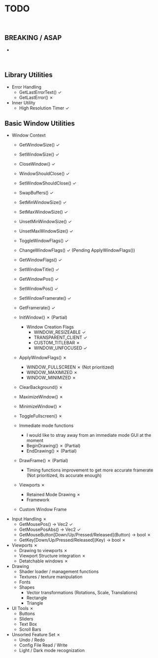 # TODO
<!-- ✓ in vim: Insert + <C-v> + u + 2713-->
<!-- ✗ in vim: Insert + <C-v> + u + 2717-->

<br/>

## BREAKING / ASAP

- 

<br/>

## Library Utilities

- Error Handling
    - GetLastErrorText() ✓
    - GetLastError() ✗
- Inner Utility
    - High Resolution Timer ✓

## Basic Window Utilities

- Window Context
    - GetWindowSize() ✓
    - SetWindowSize() ✓
    - CloseWindow() ✓
    - WindowShouldClose() ✓
    - SetWindowShouldClose() ✓
    - SwapBuffers() ✓
    - SetMinWindowSize() ✓
    - SetMaxWindowSize() ✓
    - UnsetMinWindowSize() ✓
    - UnsetMaxWindowSize() ✓
    - ToggleWindowFlags() ✓
    - ChangeWindowFlags() ✓ (Pending ApplyWindowFlags())
    - GetWindowFlags() ✓
    - SetWindowTitle() ✓
    - GetWindowPos() ✓
    - SetWindowPos() ✓
    - SetWindowFramerate() ✓
    - GetFramerate() ✓

    - InitWindow() ✗ (Partial)
        - Window Creation Flags
            - WINDOW_RESIZEABLE ✓
            - TRANSPARENT_CLIENT ✓
            - CUSTOM_TITLEBAR ✗
            - WINDOW_UNFOCUSED ✓
    - ApplyWindowFlags() ✗
        - WINDOW_FULLSCREEN ✗ (Not prioritized)
        - WINDOW_MAXIMIZED ✗
        - WINDOW_MINIMIZED ✗
    - ClearBackground() ✗
    - MaximizeWindow() ✗
    - MinimizeWindow() ✗
    - ToggleFullscreen() ✗
    - Immediate mode functions
        - I would like to stray away from an immediate mode GUI at the moment
        - BeginDrawing() ✗ (Partial)
        - EndDrawing() ✗ (Partial)
    - DrawFrame() ✗ (Partial)
        - Timing functions improvement to get more accurate framerate (Not prioritized, its accurate enough)
    - Viewports ✗
        - Retained Mode Drawing ✗
        - Framework
    - Custom Window Frame
- Input Handling ✗
    - GetMousePos() -> Vec2 ✓
    - GetMousePosAbs() -> Vec2 ✓
    - GetMouseButton\[Down/Up/Pressed/Released\](Button) -> bool ✗
    - GetKey\[Down/Up/Pressed/Released\](Key) -> bool ✗
- Viewports ✗
    - Drawing to viewports ✗
    - Viewport Structure integration ✗
    - Detatchable windows ✗
- Drawing
    - Shader loader / management functions
    - Textures / texture manipulation
    - Fonts
    - Shapes
        - Vector transformations (Rotations, Scale, Translations)
        - Rectangle
        - Triangle
- UI Tools ✗
    - Buttons
    - Sliders
    - Text Box
    - Scroll Bars
- Unsorted Feature Set ✗
    - Undo / Redo
    - Config File Read / Write
    - Light / Dark mode recognization
